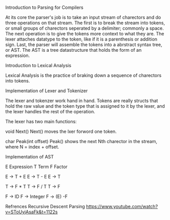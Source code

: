 
Introduction to Parsing for Compilers

At its core the parser's job is to take an input stream of charectors and do three operations on that stream. The first is to break the stream into tokens, or small groups of charectors seperated by a delimiter; commonly a space. The next operation is to give the tokens more context to what they are. The lexer attaches datatype to the token, like if it is a parenthesis or addition sign. Last, the parser will assemble the tokens into a abrstract syntax tree, or AST. The AST is a tree datastructure that holds the form of an expression. 



Introduction to Lexical Analysis

Lexical Analysis is the practice of braking down a sequence of charectors into tokens.




Implementation of Lexer and Tokenizer

The lexer and tokenzer work hand in hand. Tokens are really structs that hold the raw value and the token type that is assigned to it by the lexer, and the lexer handles the rest of the operation.

The lexer has two main functions:

void Next()
Next() moves the lxer forword one token.

char Peak(int offset)
Peak() shows the next Nth charector in the stream, where N = index + offset.


Implementation of AST

E Expression
T Term
F Factor

E -> T + E
E -> T - E
E -> T

T -> F * T
T -> F / T
T -> F

F -> ID
F -> Integer
F -> (E) -F












Refrences
Recursive Descent Parsing
https://www.youtube.com/watch?v=SToUyjAsaFk&t=1122s




